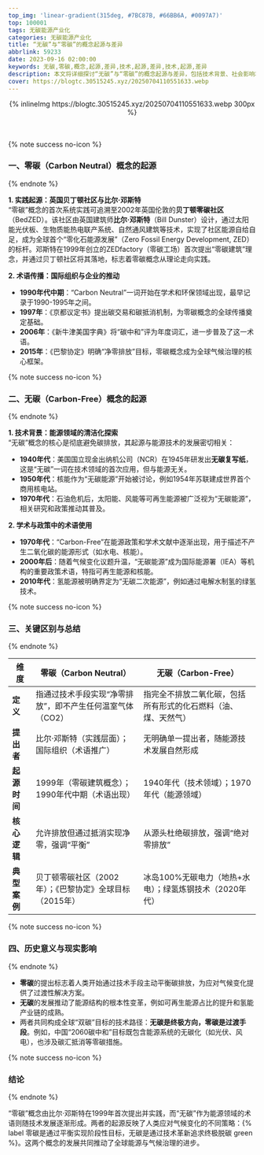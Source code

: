 ```yaml
---
top_img: 'linear-gradient(315deg, #7BC87B, #66BB6A, #0097A7)'
top: 100001
tags: 无碳能源产业化
categories: 无碳能源产业化
title: “无碳”与“零碳”的概念起源与差异
abbrlink: 59233
date: 2023-09-16 02:00:00
keywords: 无碳,零碳,概念,起源,差异,技术,起源,差异,技术,起源,差异
description: 本文将详细探讨“无碳”与“零碳”的概念起源与差异，包括技术背景、社会影响和未来发展趋势。
cover: https://blogtc.30515245.xyz/20250704110551633.webp
---
```

<div style="text-align: center;">
{% inlineImg https://blogtc.30515245.xyz/20250704110551633.webp 300px %}
</div>

<br>

<!-- <div style="text-align: center;">
{% btn 'https://ww.30515245.xyz/jdzgxxjcjs.html',无碳信息图,far fa-hand-point-right,green larger %}
</div> -->

<br>

{% note success no-icon %}
### 一、零碳（Carbon Neutral）概念的起源
{% endnote %}

**1. 实践起源：英国贝丁顿社区与比尔·邓斯特**  
“零碳”概念的首次系统实践可追溯至2002年英国伦敦的**贝丁顿零碳社区**（BedZED）。该社区由英国建筑师**比尔·邓斯特**（Bill Dunster）设计，通过太阳能光伏板、生物质能热电联产系统、自然通风建筑等技术，实现了社区能源自给自足，成为全球首个“零化石能源发展”（Zero Fossil Energy Development, ZED）的标杆。邓斯特在1999年创立的ZEDfactory（零碳工场）首次提出“零碳建筑”理念，并通过贝丁顿社区将其落地，标志着零碳概念从理论走向实践。

**2. 术语传播：国际组织与企业的推动**  
- **1990年代中期**：“Carbon Neutral”一词开始在学术和环保领域出现，最早记录于1990-1995年之间。  
- **1997年**：《京都议定书》提出碳交易和碳抵消机制，为零碳概念的全球传播奠定基础。  
- **2006年**：《新牛津美国字典》将“碳中和”评为年度词汇，进一步普及了这一术语。  
- **2015年**：《巴黎协定》明确“净零排放”目标，零碳概念成为全球气候治理的核心框架。

{% note success no-icon %}
### 二、无碳（Carbon-Free）概念的起源
{% endnote %}

**1. 技术背景：能源领域的清洁化探索**  
“无碳”概念的核心是彻底避免碳排放，其起源与能源技术的发展密切相关：  
- **1940年代**：美国国立现金出纳机公司（NCR）在1945年研发出**无碳复写纸**，这是“无碳”一词在技术领域的首次应用，但与能源无关。  
- **1950年代**：核能作为“无碳能源”开始被讨论，例如1954年苏联建成世界首个商用核电站。  
- **1970年代**：石油危机后，太阳能、风能等可再生能源被广泛视为“无碳能源”，相关研究和政策推动其普及。

**2. 学术与政策中的术语使用**  
- **1970年代**：“Carbon-Free”在能源政策和学术文献中逐渐出现，用于描述不产生二氧化碳的能源形式（如水电、核能）。  
- **2000年后**：随着气候变化议题升温，“无碳能源”成为国际能源署（IEA）等机构的重要政策术语，特指可再生能源和核能。  
- **2010年代**：氢能源被明确界定为“无碳二次能源”，例如通过电解水制氢的绿氢技术。

{% note success no-icon %}
### 三、关键区别与总结
{% endnote %}


| **维度**          | **零碳（Carbon Neutral）**                                | **无碳（Carbon-Free）**                              |
|------------------|----------------------------------------------------------|-----------------------------------------------------|
| **定义**         | 指通过技术手段实现“净零排放”，即不产生任何温室气体（CO2） | 指完全不排放二氧化碳，包括所有形式的化石燃料（油、煤、天然气） |
| **提出者**       | 比尔·邓斯特（实践层面）；国际组织（术语推广）              | 无明确单一提出者，随能源技术发展自然形成            |
| **起源时间**     | 1999年（零碳建筑概念）；1990年代中期（术语出现）           | 1940年代（技术领域）；1970年代（能源领域）           |
| **核心逻辑**     | 允许排放但通过抵消实现净零，强调“平衡”                    | 从源头杜绝碳排放，强调“绝对零排放”                  |
| **典型案例**     | 贝丁顿零碳社区（2002年）；《巴黎协定》全球目标（2015年）   | 冰岛100%无碳电力（地热+水电）；绿氢炼钢技术（2020年代） |

{% note success no-icon %}
### 四、历史意义与现实影响
{% endnote %}

- **零碳**的提出标志着人类开始通过技术手段主动平衡碳排放，为应对气候变化提供了过渡性解决方案。  
- **无碳**的发展推动了能源结构的根本性变革，例如可再生能源占比的提升和氢能产业链的成熟。  
- 两者共同构成全球“双碳”目标的技术路径：**无碳是终极方向，零碳是过渡手段**。例如，中国“2060碳中和”目标既包含能源系统的无碳化（如光伏、风电），也涉及碳汇抵消等零碳措施。

{% note success no-icon %}
### 结论
{% endnote %}

“零碳”概念由比尔·邓斯特在1999年首次提出并实践，而“无碳”作为能源领域的术语则随技术发展逐渐形成。两者的起源反映了人类应对气候变化的不同策略：{% label 零碳是通过平衡实现阶段性目标，无碳是通过技术革新追求终极脱碳 green %}。这两个概念的发展共同推动了全球能源与气候治理的进步。